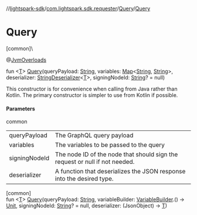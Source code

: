 //[lightspark-sdk](../../../index.md)/[com.lightspark.sdk.requester](../index.md)/[Query](index.md)/[Query](-query.md)

# Query

[common]\

@[JvmOverloads](https://kotlinlang.org/api/latest/jvm/stdlib/kotlin.jvm/-jvm-overloads/index.html)

fun &lt;[T](index.md)&gt; [Query](-query.md)(queryPayload: [String](https://kotlinlang.org/api/latest/jvm/stdlib/kotlin/-string/index.html), variables: [Map](https://kotlinlang.org/api/latest/jvm/stdlib/kotlin.collections/-map/index.html)&lt;[String](https://kotlinlang.org/api/latest/jvm/stdlib/kotlin/-string/index.html), [String](https://kotlinlang.org/api/latest/jvm/stdlib/kotlin/-string/index.html)&gt;, deserializer: [StringDeserializer](../-string-deserializer/index.md)&lt;[T](index.md)&gt;, signingNodeId: [String](https://kotlinlang.org/api/latest/jvm/stdlib/kotlin/-string/index.html)? = null)

This constructor is for convenience when calling from Java rather than Kotlin. The primary constructor is simpler to use from Kotlin if possible.

#### Parameters

common

| | |
|---|---|
| queryPayload | The GraphQL query payload |
| variables | The variables to be passed to the query |
| signingNodeId | The node ID of the node that should sign the request or null if not needed. |
| deserializer | A function that deserializes the JSON response into the desired type. |

[common]\
fun &lt;[T](index.md)&gt; [Query](-query.md)(queryPayload: [String](https://kotlinlang.org/api/latest/jvm/stdlib/kotlin/-string/index.html), variableBuilder: [VariableBuilder](../-variable-builder/index.md).() -&gt; [Unit](https://kotlinlang.org/api/latest/jvm/stdlib/kotlin/-unit/index.html), signingNodeId: [String](https://kotlinlang.org/api/latest/jvm/stdlib/kotlin/-string/index.html)? = null, deserializer: (JsonObject) -&gt; [T](index.md))
